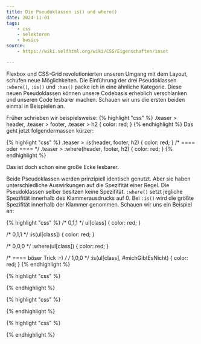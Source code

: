 ```yaml
---
title: Die Pseudoklassen is() und where()
date: 2024-11-01
tags:
    - css
    - selektoren
    - basics
source:
    - https://wiki.selfhtml.org/wiki/CSS/Eigenschaften/inset

---
```

Flexbox und CSS-Grid revolutionierten unseren Umgang mit dem Layout, schufen neue Möglichkeiten. Die Einführung der  drei Pseudoklassen ``:where()``, ``:is()`` und ``:has()`` packe ich in eine ähnliche Kategorie. Diese neuen Pseudoklassen können unsere Codebasis erheblich verschlanken und unseren Code lesbarer machen. Schauen wir uns die ersten beiden einmal in Beispielen an.

Früher schrieben wir beispielsweise:
{% highlight "css" %}
.teaser > header,
.teaser > footer,
.teaser > h2 {
	color: red;
}
{% endhighlight %}
Das geht jetzt folgendermassen kürzer:

{% highlight "css" %}
.teaser > :is(header, footer, h2) {
	color: red;
}
/* ==== oder ==== */
.teaser > :where(header, footer, h2) {
	color: red;
}
{% endhighlight %}

Das ist doch schon eine große Ecke lesbarer.

Beide Pseudoklassen werden prinzipiell identisch genutzt. Aber sie haben unterschiedliche Auswirkungen auf die Spezifität einer Regel. Die Pseudoklassen selber besitzen keine Spezifität. ``:where()`` setzt jegliche Spezifität innerhalb des Klammerausdrucks auf 0. Bei ``:is()`` wird die größte Spezifität innerhalb der Klammer genommen. Schauen wir uns ein Beispiel an:

{% highlight "css" %}
/* 0,1,1 */
ul[class] { color: red; }

/* 0,1,1 */
:is(ul[class]) { color: red; }

/* 0,0,0 */
:where(ul[class]) { color: red; }

/* ==== böser Trick :-) */
/* 1,0,0 */
:is(ul[class], #michGibtEsNicht) { color: red; }
{% endhighlight %}



{% highlight "css" %}

{% endhighlight %}



{% highlight "css" %}

{% endhighlight %}

{% highlight "css" %}

{% endhighlight %}

